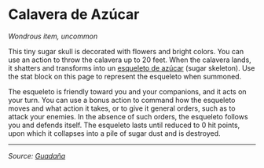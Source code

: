 # Calavera de Azúcar

_Wondrous item, uncommon_

This tiny sugar skull is decorated with flowers and bright colors. You can use an action to throw the calavera up to 20 feet. When the calavera lands, it shatters and transforms into un [esqueleto de azúcar](https://github.com/mpanighetti/dnd5e-monsters/blob/main/constructs/esqueleto-de-azucar.md) (sugar skeleton). Use the stat block on this page to represent the esqueleto when summoned.

The esqueleto is friendly toward you and your companions, and it acts on your turn. You can use a bonus action to command how the esqueleto moves and what action it takes, or to give it general orders, such as to attack your enemies. In the absence of such orders, the esqueleto follows you and defends itself. The esqueleto lasts until reduced to 0 hit points, upon which it collapses into a pile of sugar dust and is destroyed.

---

_Source: [Guadaña](https://github.com/mpanighetti/dnd5e-adventures/blob/main/tier-2/guadana.md)_
